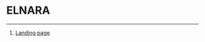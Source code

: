 ELNARA
======
-------------
1. [Landing page](https://rawgit.com/cromozooom/elnara/master/template.html)